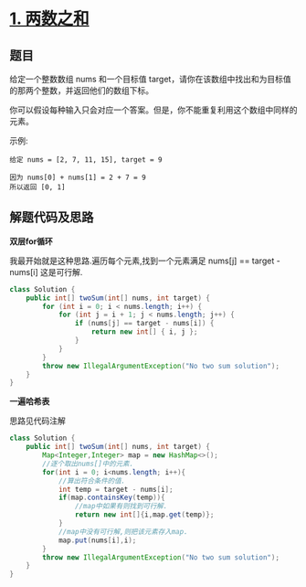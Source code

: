 # [1. 两数之和](https://leetcode-cn.com/problems/two-sum/)

## 题目

给定一个整数数组 nums 和一个目标值 target，请你在该数组中找出和为目标值的那两个整数，并返回他们的数组下标。

你可以假设每种输入只会对应一个答案。但是，你不能重复利用这个数组中同样的元素。

示例:

```
给定 nums = [2, 7, 11, 15], target = 9

因为 nums[0] + nums[1] = 2 + 7 = 9
所以返回 [0, 1]
```



## 解题代码及思路

**双层for循环**

我最开始就是这种思路.遍历每个元素,找到一个元素满足 nums[j] == target - nums[i] 这是可行解.

```java
class Solution {
    public int[] twoSum(int[] nums, int target) {
        for (int i = 0; i < nums.length; i++) {
            for (int j = i + 1; j < nums.length; j++) {
                if (nums[j] == target - nums[i]) {
                    return new int[] { i, j };
                }
            }
        }
        throw new IllegalArgumentException("No two sum solution");
    }
}
```



**一遍哈希表**

思路见代码注解

```java
class Solution {
    public int[] twoSum(int[] nums, int target) {
        Map<Integer,Integer> map = new HashMap<>();
        //逐个取出nums[]中的元素.
        for(int i = 0; i<nums.length; i++){
            //算出符合条件的值.
            int temp = target - nums[i];
            if(map.containsKey(temp)){
                //map中如果有则找到可行解.
                return new int[]{i,map.get(temp)};
            }
            //map中没有可行解,则把该元素存入map.
            map.put(nums[i],i);
        }
        throw new IllegalArgumentException("No two sum solution");
    }
}
```

